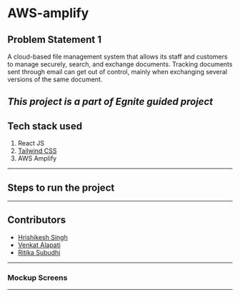 # AWS-amplify

## Problem Statement 1
A cloud-based file management system that allows its staff and customers to manage securely, search, 
and exchange documents. Tracking documents sent through email can get out of control, mainly when exchanging several versions 
of the same document.

_This project is a part of Egnite guided project_
---

## Tech stack used
1. React JS
2. [Tailwind CSS](https://tailwindcss.com/docs "Link to the Documentation")
3. AWS Amplify

---
## Steps to run the project

---
## Contributors
- [Hrishikesh Singh](https://github.com/Hrishikesh-Singh2000)
- [Venkat Alapati](https://github.com/venkatAlapati123)
- [Ritika Subudhi](https://github.com/Ritika-Subudhi)

---
### Mockup Screens

---